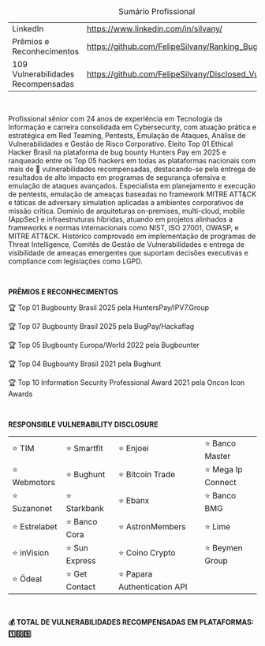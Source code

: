 <table>
  <caption>Sumário Profissional</caption>
  <tr>
    <td>LinkedIn</td>
    <td>
      <a href="https://www.linkedin.com/in/silvany/" target="_blank">
        https://www.linkedin.com/in/silvany/
      </a>
    </td>
  </tr>
  <tr>
    <td>Prêmios e Reconhecimentos</td>
    <td>
      <a href="https://github.com/FelipeSilvany/Ranking_Bugbounty" target="_blank">
        https://github.com/FelipeSilvany/Ranking_Bugbounty
      </a>
    </td>
  </tr>
  <tr>
    <td>109 Vulnerabilidades Recompensadas</td>
    <td>
            <a href="https://github.com/FelipeSilvany/Disclosed_Vulnerabilities" target="_blank">
        https://github.com/FelipeSilvany/Disclosed_Vulnerabilities
    </td>
  </tr>
</table>
<br>

<p>Profissional sênior com 24 anos de experiência em Tecnologia da Informação e carreira consolidada em Cybersecurity, com atuação prática e estratégica em Red Teaming, Pentests, Emulação de Ataques, Análise de Vulnerabilidades e Gestão de
Risco Corporativo. Eleito Top 01 Ethical Hacker Brasil na plataforma de bug bounty Hunters Pay em 2025 e ranqueado entre os Top 05 hackers em todas as plataformas nacionais com mais de 💯 vulnerabilidades recompensadas, destacando-se pela entrega de resultados de alto impacto em programas de segurança ofensiva e emulação de ataques avançados. Especialista em planejamento e execução de pentests, emulação de ameaças baseadas no framework MITRE ATT&CK e táticas de adversary simulation aplicadas a ambientes corporativos de missão crítica. Domínio de arquiteturas on-premises, multi-cloud, mobile (AppSec) e infraestruturas híbridas, atuando em projetos alinhados a frameworks e normas internacionais como NIST, ISO 27001, OWASP, e MITRE ATT&CK. Histórico comprovado em implementação de programas de Threat Intelligence, Comitês de Gestão de Vulnerabilidades e entrega de visibilidade de ameaças emergentes que suportam decisões executivas e compliance com legislações como LGPD.</p><br>

<p><b>PRÊMIOS E RECONHECIMENTOS</b></p>
<p>🏆 Top 01 Bugbounty Brasil 2025 pela HuntersPay/IPV7.Group</p>
<p>🏆 Top 07 Bugbounty Brasil 2025 pela BugPay/Hackaflag</p>
<p>🏆 Top 05 Bugbounty Europa/World 2022 pela Bugbounter</p>
<p>🏆 Top 04 Bugbounty Brasil 2021 pela Bughunt</p>
<p>🏆 Top 10 Information Security Professional Award 2021 pela Oncon Icon Awards</p>
<br>

<p><b>RESPONSIBLE VULNERABILITY DISCLOSURE</b></p>

<table>
  <tr>
    <td>⭐ TIM</td>
    <td>⭐ Smartfit</td>
    <td>⭐ Enjoei</td>
    <td>⭐ Banco Master</td>
  </tr>
  <tr>
    <td>⭐ Webmotors</td>
    <td>⭐ Bughunt</td>
    <td>⭐ Bitcoin Trade</td>
    <td>⭐ Mega Ip Connect</td>
  </tr>
  <tr>
    <td>⭐ Suzanonet</td>
    <td>⭐ Starkbank</td>
    <td>⭐ Ebanx</td>
    <td>⭐ Banco BMG</td>
  </tr>
  <tr>
    <td>⭐ Estrelabet</td>
    <td>⭐ Banco Cora</td>
    <td>⭐ AstronMembers</td>
    <td>⭐ Lime</td>
  </tr>
  <tr>
    <td>⭐ inVision</td>
    <td>⭐ Sun Express</td>
    <td>⭐ Coino Crypto</td>
    <td>⭐ Beymen Group</td>
  </tr>
  <tr>
    <td>⭐ Ödeal</td>
    <td>⭐ Get Contact</td>
    <td>⭐ Papara Authentication API</td>
    <td></td>
  </tr>
</table>

<br><p><b>💰 TOTAL DE VULNERABILIDADES RECOMPENSADAS EM PLATAFORMAS: 1️⃣0️⃣9️⃣ </b></p>
